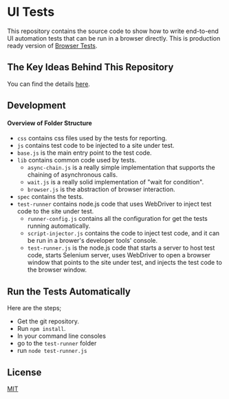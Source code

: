 # UI Tests

This repository contains the source code to show how to write end-to-end UI automation tests that can be run in a browser directly. This is production ready version of [Browser Tests](https://github.com/yguan/browser-tests).

## The Key Ideas Behind This Repository

You can find the details [here](http://yguan.github.io/repos/writings/#test-automation?article=browser-tests).

## Development

#### Overview of Folder Structure

* `css` contains css files used by the tests for reporting.
* `js` contains test code to be injected to a site under test.
 * `base.js` is the main entry point to the test code.
 * `lib` contains common code used by tests.
   * `async-chain.js` is a really simple implementation that supports the chaining of asynchronous calls.
   * `wait.js` is a really solid implementation of "wait for condition".
   * `browser.js` is the abstraction of browser interaction.
 * `spec` contains the tests.
 * `test-runner` contains node.js code that uses WebDriver to inject test code to the site under test.
   * `runner-config.js` contains all the configuration for get the tests running automatically.
   * `script-injector.js` contains the code to inject test code, and it can be run in a brower's developer tools' console.
   * `test-runner.js` is the node.js code that starts a server to host test code, starts Selenium server, uses WebDriver to open a browser window that points to the site under test, and injects the test code to the browser window.

## Run the Tests Automatically

Here are the steps;

* Get the git repository.
* Run `npm install`.
* In your command line consoles
 * go to the `test-runner` folder
 * run `node test-runner.js`


## License

[MIT](http://opensource.org/licenses/MIT)